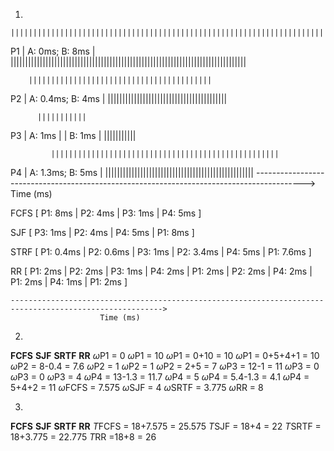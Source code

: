1.

	|||||||||||||||||||||||||||||||||||||||||||||||||||||||||||||||||||||||||||||||||
P1	|				A: 0ms; B: 8ms					|
	|||||||||||||||||||||||||||||||||||||||||||||||||||||||||||||||||||||||||||||||||

	    |||||||||||||||||||||||||||||||||||||||||
P2	    |		A: 0.4ms; B: 4ms	    |
	    |||||||||||||||||||||||||||||||||||||||||

		  |||||||||||
P3	 	  |  A: 1ms |
		  |  B: 1ms |
		  |||||||||||

		     |||||||||||||||||||||||||||||||||||||||||||||||||||
P4		     |			A: 1.3ms; B: 5ms	       |
		     |||||||||||||||||||||||||||||||||||||||||||||||||||
	------------------------------------------------------------------------------------------>
						Time (ms)


FCFS	[ P1: 8ms | P2: 4ms | P3: 1ms | P4: 5ms ]

SJF	[ P3: 1ms | P2: 4ms | P4: 5ms | P1: 8ms ]

STRF	[ P1: 0.4ms | P2: 0.6ms | P3: 1ms | P2: 3.4ms | P4: 5ms | P1: 7.6ms ]

RR	[ P1: 2ms | P2: 2ms | P3: 1ms | P4: 2ms | P1: 2ms | P2: 2ms | P4: 2ms | P1: 2ms | P4: 1ms | P1: 2ms ]

	-------------------------------------------------------------------------------------------------------->
						Time (ms)


2.
**FCFS**			**SJF**			**SRTF**			**RR**
*ω*P1   = 0			*ω*P1  = 10		*ω*P1   = 0+10 = 10		*ω*P1 =	0+5+4+1 = 10
*ω*P2   = 8-0.4 = 7.6		*ω*P2  = 1		*ω*P2   = 1			*ω*P2 =	2+5 = 7
*ω*P3   = 12-1 = 11		*ω*P3  = 0		*ω*P3   = 0			*ω*P3 =	4
*ω*P4   = 13-1.3 = 11.7		*ω*P4  = 5		*ω*P4   = 5.4-1.3 = 4.1		*ω*P4 =	5+4+2 = 11
*ω*FCFS = 7.575			*ω*SJF = 4		*ω*SRTF = 3.775			*ω*RR =	8


3.
**FCFS**			**SJF**			**SRTF**			**RR**
*T*FCFS = 18+7.575 = 25.575	*T*SJF = 18+4 = 22	*T*SRTF = 18+3.775 = 22.775	*T*RR =18+8 = 26	
